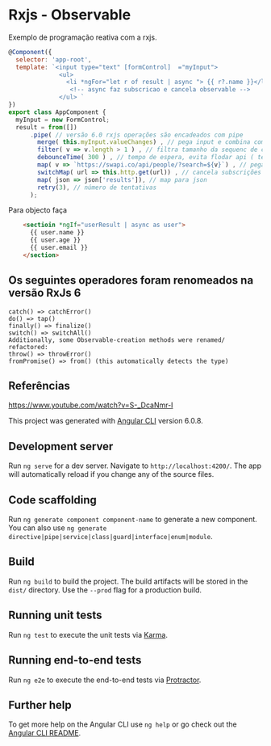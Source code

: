 # Rxjs - Observable

Exemplo de programação reativa com a rxjs.

```javascript
@Component({
  selector: 'app-root',
  template: `<input type="text" [formControl]  ="myInput">
              <ul>
                <li *ngFor="let r of result | async "> {{ r?.name }}</li>
                 <!-- async faz subscricao e cancela observable -->
              </ul> `
})
export class AppComponent {
  myInput = new FormControl;
  result = from([])
      .pipe( // versão 6.0 rxjs operações são encadeados com pipe
        merge( this.myInput.valueChanges) , // pega input e combina com array inicial
        filter( v => v.length > 1 ) , // filtra tamanho da sequenc de caraters para buscar somente maior que 1
        debounceTime( 300 ) , // tempo de espera, evita flodar api ( tempo de espera para próximo evento )
        map( v => `https://swapi.co/api/people/?search=${v}`) , // pega resposta do request
        switchMap( url => this.http.get(url)) , // cancela subscrições anteriores
        map( json => json['results']), // map para json
        retry(3), // número de tentativas
      );
```

Para  objecto faça

```html
    <sectioin *ngIf="userResult | async as user">
      {{ user.name }}
      {{ user.age }}
      {{ user.email }}
    </section>
```

## Os seguintes operadores foram renomeados na versão RxJs 6

```
catch() => catchError()
do() => tap()
finally() => finalize()
switch() => switchAll()
Additionally, some Observable-creation methods were renamed/ refactored:
throw() => throwError()
fromPromise() => from() (this automatically detects the type)
```

## Referências

https://www.youtube.com/watch?v=S-_DcaNmr-I

This project was generated with [Angular CLI](https://github.com/angular/angular-cli) version 6.0.8.

## Development server

Run `ng serve` for a dev server. Navigate to `http://localhost:4200/`. The app will automatically reload if you change any of the source files.

## Code scaffolding

Run `ng generate component component-name` to generate a new component. You can also use `ng generate directive|pipe|service|class|guard|interface|enum|module`.

## Build

Run `ng build` to build the project. The build artifacts will be stored in the `dist/` directory. Use the `--prod` flag for a production build.

## Running unit tests

Run `ng test` to execute the unit tests via [Karma](https://karma-runner.github.io).

## Running end-to-end tests

Run `ng e2e` to execute the end-to-end tests via [Protractor](http://www.protractortest.org/).

## Further help

To get more help on the Angular CLI use `ng help` or go check out the [Angular CLI README](https://github.com/angular/angular-cli/blob/master/README.md).
